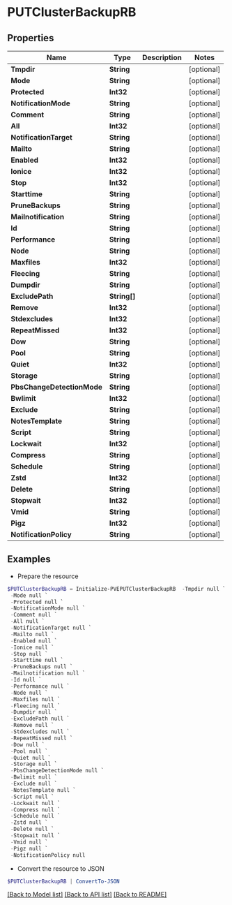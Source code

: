 # PUTClusterBackupRB
## Properties

Name | Type | Description | Notes
------------ | ------------- | ------------- | -------------
**Tmpdir** | **String** |  | [optional] 
**Mode** | **String** |  | [optional] 
**Protected** | **Int32** |  | [optional] 
**NotificationMode** | **String** |  | [optional] 
**Comment** | **String** |  | [optional] 
**All** | **Int32** |  | [optional] 
**NotificationTarget** | **String** |  | [optional] 
**Mailto** | **String** |  | [optional] 
**Enabled** | **Int32** |  | [optional] 
**Ionice** | **Int32** |  | [optional] 
**Stop** | **Int32** |  | [optional] 
**Starttime** | **String** |  | [optional] 
**PruneBackups** | **String** |  | [optional] 
**Mailnotification** | **String** |  | [optional] 
**Id** | **String** |  | [optional] 
**Performance** | **String** |  | [optional] 
**Node** | **String** |  | [optional] 
**Maxfiles** | **Int32** |  | [optional] 
**Fleecing** | **String** |  | [optional] 
**Dumpdir** | **String** |  | [optional] 
**ExcludePath** | **String[]** |  | [optional] 
**Remove** | **Int32** |  | [optional] 
**Stdexcludes** | **Int32** |  | [optional] 
**RepeatMissed** | **Int32** |  | [optional] 
**Dow** | **String** |  | [optional] 
**Pool** | **String** |  | [optional] 
**Quiet** | **Int32** |  | [optional] 
**Storage** | **String** |  | [optional] 
**PbsChangeDetectionMode** | **String** |  | [optional] 
**Bwlimit** | **Int32** |  | [optional] 
**Exclude** | **String** |  | [optional] 
**NotesTemplate** | **String** |  | [optional] 
**Script** | **String** |  | [optional] 
**Lockwait** | **Int32** |  | [optional] 
**Compress** | **String** |  | [optional] 
**Schedule** | **String** |  | [optional] 
**Zstd** | **Int32** |  | [optional] 
**Delete** | **String** |  | [optional] 
**Stopwait** | **Int32** |  | [optional] 
**Vmid** | **String** |  | [optional] 
**Pigz** | **Int32** |  | [optional] 
**NotificationPolicy** | **String** |  | [optional] 

## Examples

- Prepare the resource
```powershell
$PUTClusterBackupRB = Initialize-PVEPUTClusterBackupRB  -Tmpdir null `
 -Mode null `
 -Protected null `
 -NotificationMode null `
 -Comment null `
 -All null `
 -NotificationTarget null `
 -Mailto null `
 -Enabled null `
 -Ionice null `
 -Stop null `
 -Starttime null `
 -PruneBackups null `
 -Mailnotification null `
 -Id null `
 -Performance null `
 -Node null `
 -Maxfiles null `
 -Fleecing null `
 -Dumpdir null `
 -ExcludePath null `
 -Remove null `
 -Stdexcludes null `
 -RepeatMissed null `
 -Dow null `
 -Pool null `
 -Quiet null `
 -Storage null `
 -PbsChangeDetectionMode null `
 -Bwlimit null `
 -Exclude null `
 -NotesTemplate null `
 -Script null `
 -Lockwait null `
 -Compress null `
 -Schedule null `
 -Zstd null `
 -Delete null `
 -Stopwait null `
 -Vmid null `
 -Pigz null `
 -NotificationPolicy null
```

- Convert the resource to JSON
```powershell
$PUTClusterBackupRB | ConvertTo-JSON
```

[[Back to Model list]](../README.md#documentation-for-models) [[Back to API list]](../README.md#documentation-for-api-endpoints) [[Back to README]](../README.md)


